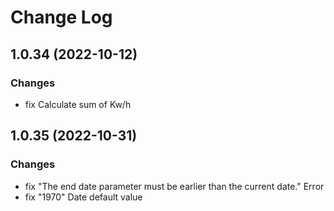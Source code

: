 # Change Log

## 1.0.34 (2022-10-12)

### Changes

* fix Calculate sum of Kw/h

## 1.0.35 (2022-10-31)

### Changes

* fix "The end date parameter must be earlier than the current date." Error
* fix "1970" Date default value


 
